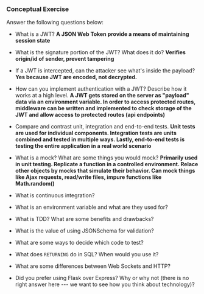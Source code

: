 ### Conceptual Exercise

Answer the following questions below:

- What is a JWT?
**A JSON Web Token provide a means of maintaining session state**

- What is the signature portion of the JWT?  What does it do?
**Verifies origin/id of sender, prevent tampering**

- If a JWT is intercepted, can the attacker see what's inside the payload?
**Yes because JWT are encoded, not decrypted.**

- How can you implement authentication with a JWT?  Describe how it works at a high level.
**A JWT gets stored on the server as "payload" data via an environment variable. In order to access protected routes, middleware can be written and implemented to check storage of the JWT and allow access to protected routes (api endpoints)**

- Compare and contrast unit, integration and end-to-end tests.
**Unit tests are used for individual components. Integration tests are units combined and tested in multiple ways. Lastly, end-to-end tests is testing the entire application in a real world scenario**

- What is a mock? What are some things you would mock?
**Primarily used in unit testing. Replicate a function in a controlled environment. Relace other objects by mocks that simulate their behavior. Can mock things like Ajax requests, read/write files, impure functions like Math.random()**

- What is continuous integration?


- What is an environment variable and what are they used for?

- What is TDD? What are some benefits and drawbacks?

- What is the value of using JSONSchema for validation?

- What are some ways to decide which code to test?

- What does `RETURNING` do in SQL? When would you use it?

- What are some differences between Web Sockets and HTTP?

- Did you prefer using Flask over Express? Why or why not (there is no right
  answer here --- we want to see how you think about technology)?
